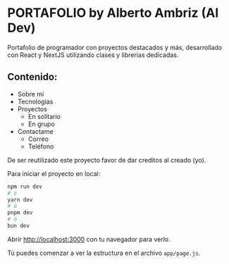 # PORTAFOLIO by Alberto Ambriz (Al Dev)
Portafolio de programador con proyectos destacados y más, desarrollado con React y NextJS utilizando clases y librerias dedicadas.
##

## Contenido:
 
- Sobre mi
- Tecnologias
- Proyectos
    - En solitario
    - En grupo 
- Contactame
    - Correo
    - Teléfono

De ser reutilizado este proyecto favor de dar creditos al creado (yo).

Para iniciar el proyecto en local:
```bash
npm run dev
# ó
yarn dev
# ó
pnpm dev
# ó
bun dev
```

Abrir [http://localhost:3000](http://localhost:3000) con tu navegador para verlo.

Tú puedes comenzar a ver la estructura en el archivo `app/page.js`.


